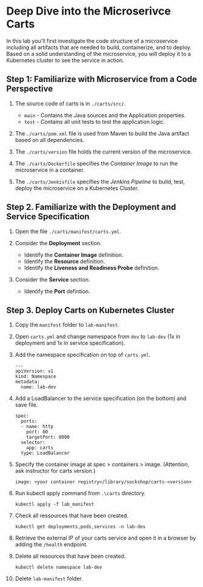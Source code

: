 # Deep Dive into the Microserivce Carts

In this lab you'll first investigate the code structure of a microservice including all artifacts that are needed to build, containerize, and to deploy. Based on a solid understanding of the microservice, you will deploy it to a Kubernetes cluster to see the service in action. 

## Step 1: Familiarize with Microservice from a Code Perspective

1. The source code of carts is in `./carts/src/`.
    * `main` - Contains the Java sources and the Application properties. 
    * `test` - Contains all unit tests to test the application logic. 

1. The `./carts/pom.xml` file is used from Maven to build the Java artifact based on all dependencies. 

1. The `./carts/version` file holds the current version of the microservice.

1. The `./carts/Dockerfile` specifies the *Container Image* to run the microservice in a container.

1. The `./carts/Jenkisfile` specifies the *Jenkins Pipeline* to build, test, deploy the microservice on a Kubernetes Cluster.

## Step 2. Familiarize with the Deployment and Service Specification

1. Open the file `./carts/manifest/carts.yml`.

1. Consider the **Deployment** section.
    * Identify the **Container Image** definition.
    * Identify the **Resource** definition.
    * Identify the **Liveness and Readiness Probe** definition.

1. Consider the **Service** section.
    * Identify the **Port** defintion.

## Step 3. Deploy Carts on Kubernetes Cluster

1. Copy the `manifest` folder to `lab-manifest`.

1. Open `carts.yml` and change namespace from `dev` to `lab-dev` (1x in deployment and 1x in service specification).

1. Add the namespace specification on top of `carts.yml`.
    ```
    ---
    apiVersion: v1
    kind: Namespace
    metadata:
      name: lab-dev
    ```

1. Add a LoadBalancer to the service specification (on the bottom) and save file.
    ```
    spec:
      ports:
      - name: http
        port: 80
        targetPort: 8080
      selector:
        app: carts
      type: LoadBalancer
    ```

1. Specify the container image at spec > containers > image. (Attention, ask instructor for carts version.)
    ```
    image: <your container registry>/library/sockshop/carts-<version>
    ```

1. Run kubectl apply command from `.\carts` directory.
    ```
    kubectl apply -f lab_manifest
    ```

1. Check all ressources that have been created.
    ```
    kubectl get deployments,pods,services -n lab-dev
    ```

1. Retrieve the external IP of your carts service and open it in a browser by adding the `/health` endpoint.

1. Delete all resources that have been created.
    ```
    kubectl delete namespace lab-dev
    ```

1. Delete `lab-manifest` folder.